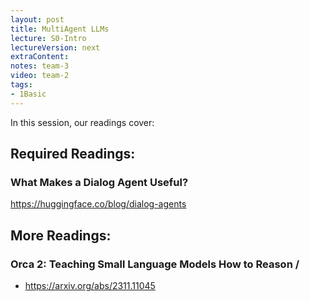 ```yaml
---
layout: post
title: MultiAgent LLMs
lecture: S0-Intro
lectureVersion: next
extraContent: 
notes: team-3
video: team-2
tags:
- 1Basic
---
```


In this session, our readings cover: 

## Required Readings: 
###   What Makes a Dialog Agent Useful?
  https://huggingface.co/blog/dialog-agents

## More Readings: 

###  Orca 2: Teaching Small Language Models How to Reason / 
+ https://arxiv.org/abs/2311.11045

